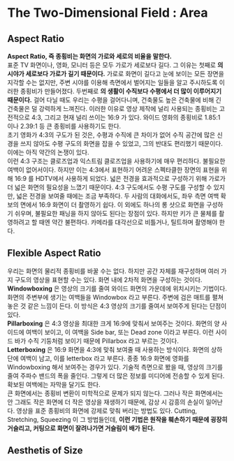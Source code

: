 # The Two-Dimensional Field : Area
## Aspect Ratio
__Aspect Ratio, 즉 종횡비는 화면의 가로와 세로의 비율을 말한다.__   
표준 TV 화면이나, 영화, 모니터 등은 모두 가로가 세로보다 길다.
그 이유는 첫째로 __의 시야가 세로보다 가로가 길기 때문이다.__
가로로 화면이 길다고 눈에 보이는 모든 장면을 지각할 수는 없지만, 주변 시야를 이용해 측면에서 벌어지는 일들을 알고 주시하도록 이러한 종횡비가 만들어졌다.
두번째로 __의 생활이 수직보다 수평에서 더 많이 이루어지기 때문이다.__ 걸어 다닐 때도 우리는 수평을 걸어다니며, 건축물도 높은 건축물에 비해 긴 건축물은 덜 강력하게 느껴진다.
이러한 이유로 영상 제작에 널리 사용되는 종횡비는 고전적으로 4:3, 그리고 현재 널리 쓰이는 16:9 가 있다.
와이드 영화의 종횡비로 1.85:1 이나 2.39:1 등 큰 종횡비를 사용하기도 한다.    
초기 영화가 4:3의 구도가 된 것은, 수평과 수직에 큰 차이가 없어 수직 공간에 많은 신경을 쓰지 않아도 수평 구도의 화면을 잡을 수 있었고, 그의 반대도 편리했기 때문이다.
이에는 아직 약간의 논쟁이 있다.    
이런 4:3 구조는 클로즈업과 익스트림 클로즈업을 사용하기에 매우 편리하다. 불필요한 여백이 없어서이다.
하지만 이는 4:3에서 표현하기 어려운 스펙타클한 장면의 표현을 위해 16:9 를 HDTV에서 사용하게 되었다.
넓은 전경을 효과적으로 구성하기 위해 가로가 더 넓은 화면의 필요성을 느꼈기 때문이다. 
4:3 구도에서도 수평 구도를 구성할 수 있지만, 넓은 전경을 보여줄 때에는 조금 부족하다. 
두 사람의 대화에서도, 좌우 측면 여백 확보의 면에서 16:9 화면이 더 촬영하기 쉽다.
이 외에도 하나의 롱 샷으로 화면을 구성하기 쉬우며, 불필요한 패닝을 하지 않아도 된다는 장점이 있다.
하지만 키가 큰 물체를 촬영하려고 할 때엔 약간 불편하다. 카메라를 대각선으로 비틀거나, 틸트하며 촬영해야 한다.

## Flexible Aspect Ratio
우리는 화면의 물리적 종횡비를 바꿀 수는 없다. 하지만 공간 자체를 재구성하며 여러 가지 구도의 영상을 표현할 수는 있다. 화면 내에 2차적 화면을 구성하는 것이다.    
__Windowboxing__ 은 영상의 크기를 줄여 와이드 화면의 가운데에 위치시키는 기법이다. 화면의 주변부에 생기는 여백들을 Windowbox 라고 부른다.
주변에 검은 매트를 펼쳐 놓은 것 같은 느낌이 든다. 이 방식은 4:3 영상의 크기를 줄여서 보여주게 된다는 단점이 있다.    
__Pillarboxing__ 은 4:3 영상을 최대한 크게 16:9에 맞춰서 보여주는 것이다. 화면의 양 사이드에 여백이 보이고, 이 여백을 Side bar, 또는 Dead zone 이라고 부른다.
이런 사이드 바가 수직 기둥처럼 보이기 때문에 Pillarbox 라고 부르는 것이다.   
__Letterboxing__ 은 16:9 화면을 4:3에 맞춰 보여줄 때 사용하는 방식이다. 화면의 상하단에 여백이 남고, 이를 letterbox 라고 부른다.
종종 16:9 화면에 영화를 Windowboxing 해서 보여주는 경우가 있다. 기술적 측면으로 봤을 때, 영상의 크기를 줄여 주파수 밴드의 폭을 줄인다.
그렇게 더 많은 정보를 미디어에 전송할 수 있게 된다. 확보된 여백에는 자막을 달기도 한다.     
큰 화면에서는 종횡비 변환이 미학적으로 문제가 되지 않는다. 그러나 작은 화면에서는 안 그래도 작은 화면에 더 작은 영상을 재생하기 때문에, 감상 시 감흥의 손실이 일어난다.
영상을 표준 종횡비의 화면에 강제로 맞춰 버리는 방법도 있다.
Cutting, Stretching, Squeezing 이 그 방법들인데, __이런 기법은 원작을 훼손하기 때문에 굉장히 거슬리고, 커팅으로 화면이 잘려나가면 거슬림이 배가 된다.__

## Aesthetis of Size
